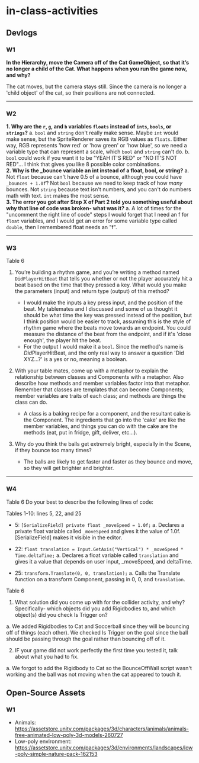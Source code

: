 # in-class-activities
## Devlogs
### W1
<b>In the Hierarchy, move the Camera off of the Cat GameObject, so that it’s no longer a child of the Cat. What happens when you run the game now, and why?</b>

The cat moves, but the camera stays still. Since the camera is no longer a 'child object' of the cat, so their positions are not connected.
<hr>

### W2
<b>1. Why are the `r`, `g`, and `b` variables `floats` instead of `ints`, `bools`, or `strings`?</b>
	a. `bool` and `string` don't really make sense. Maybe `int` would make sense, but the SpriteRenderer saves its RGB values as `floats`. Either way, RGB represents 'how red' or 'how green' or 'how blue', so we need a variable type that can represent a scale, which `bool` and `string` can't do.
	b. `bool` could work if you want it to be "YEAH IT'S RED" or "NO IT'S NOT RED"... I think that gives you like 8 possible color combinations.
<br><b>2. Why is the _bounce variable an int instead of a float, bool, or string?</b>
	a. Not `float` because can't have 0.5 of a bounce, although you could have `_bounces + 1.0f`? Not `bool` because we need to keep track of how *many* bounces. Not `string` because text isn't numbers, and you can't do numbers math with text. `int` makes the most sense.
<br><b>3. The error you got after Step X of Part 2 told you something useful about why that line of code was broken- what was it?</b>
	a. A lot of times for the "uncomment the right line of code" steps I would forget that I need an f for `float` variables, and I would get an error for some variable type called `double`, then I remembered float needs an "f".

<hr>

### W3
Table 6
1. You’re building a rhythm game, and you’re writing a method named `DidPlayerHitBeat` that tells you whether or not the player accurately hit a beat based on the time that they pressed a key. What would you make the parameters (input) and return type (output) of this method?
	- I would make the inputs a key press input, and the position of the beat. My tablemates and I discussed and some of us thought it should be what time the key was pressed instead of the position, but I think position would be easier to track, assuming this is the style of rhythm game where the beats move towards an endpoint. You could measure the distance of the beat from the endpoint, and if it's 'close enough', the player hit the beat.
	- For the output I would make it a `bool`. Since the method's name is *Did*PlayerHitBeat, and the only real way to answer a question 'Did XYZ...?' is a yes or no, meaning a boolean. 

2. With your table mates, come up with a metaphor to explain the relationship between classes and Components with a metaphor. Also describe how methods and member variables factor into that metaphor.  Remember that classes are templates that can become Components; member variables are traits of each class; and methods are things the class can do.
	 - A class is a baking recipe for a component, and the resultant cake is the Component. The ingredients that go into the 'cake' are like the member variables, and things you can do with the cake are the methods (eat, put in fridge, gift, deliver, etc...).

3. Why do you think the balls get extremely bright, especially in the Scene, if they bounce too many times?
	 - The balls are likely to get faster and faster as they bounce and move, so they will get brighter and brighter.
<hr>

### W4
Table 6
Do your best to describe the following lines of code:

Tables 1-10: lines 5, 22, and 25
- 5: `[SerializeField] private float _moveSpeed = 1.0f;`
  a. Declares a private float variable called `_moveSpeed` and gives it the value of 1.0f. [SerializeField] makes it visible in the editor.

- 22: `float translation = Input.GetAxis("Vertical") * _moveSpeed * Time.deltaTime;`
  a. Declares a float variable called `translation` and gives it a value that depends on user input, _moveSpeed, and deltaTime.

- 25: `transform.Translate(0, 0, translation);`
  a. Calls the Translate function on a transform Component, passing in 0, 0, and `translation`.


Table 6
1. What solution did you come up with for the collider activity, and why? Specifically- which objects did you add Rigidbodies to, and which object(s) did you check Is Trigger on?<br>

  a. We added Rigidbodies to Cat and Soccerball since they will be bouncing off of things (each other). We checked Is Trigger on the goal since the ball should be passing through the goal rather than bouncing off of it.

2. IF your game did not work perfectly the first time you tested it, talk about what you had to fix.<br>

  a. We forgot to add the Rigidbody to Cat so the BounceOffWall script wasn't working and the ball was not moving when the cat appeared to touch it.


## Open-Source Assets
### W1
- Animals: https://assetstore.unity.com/packages/3d/characters/animals/animals-free-animated-low-poly-3d-models-260727 
- Low-poly environment: https://assetstore.unity.com/packages/3d/environments/landscapes/low-poly-simple-nature-pack-162153 
